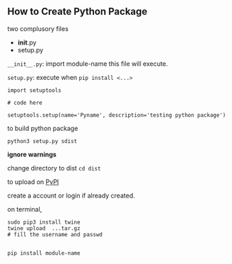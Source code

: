 ## How to Create Python Package

two complusory files
- __init__.py
- setup.py

`__init__.py`: import module-name this file will execute.

`setup.py`: execute when `pip install <...>`

```python3
import setuptools

# code here

setuptools.setup(name='Pyname', description='testing python package')
```

to build python package
```
python3 setup.py sdist
```

**ignore warnings**

change directory to dist
`cd dist`

to upload on [PyPI](www.pypi.org)

create a account or login if already created.

on terminal,
```
sudo pip3 install twine
twine upload  ...tar.gz
# fill the username and passwd


pip install module-name 
```
